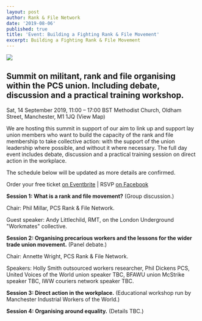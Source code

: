 ```yaml
---
layout: post
author: Rank & File Network
date: '2019-08-06'
published: true
title: 'Event: Building a Fighting Rank & File Movement'
excerpt: Building a Fighting Rank & File Movement
---
```

![]({{site.baseurl}}/https://img.evbuc.com/https%3A%2F%2Fcdn.evbuc.com%2Fimages%2F67465091%2F322974545073%2F1%2Foriginal.20190803-180106?w=800&auto=compress&rect=0%2C26%2C642%2C321&s=1e52037690f6d90dda8c0e9cfbb01b52)

## Summit on militant, rank and file organising within the PCS union. Including debate, discussion and a practical training workshop.

Sat, 14 September 2019, 11:00 – 17:00 BST
Methodist Church, Oldham Street, Manchester, M1 1JQ (View Map)

We are hosting this summit in support of our aim to link up and support lay union members who want to build the capacity of the rank and file membership to take collective action: with the support of the union leadership where possible, and without it where necessary. The full day event includes debate, discussion and a practical training session on direct action in the workplace.

The schedule below will be updated as more details are confirmed.

Order your free ticket [on Eventbrite](https://www.eventbrite.co.uk/e/building-a-fighting-rank-file-movement-tickets-67885494341) | RSVP [on Facebook](https://www.facebook.com/events/1053304744867228/)

**Session 1: What is a rank and file movement?** (Group discussion.)

Chair: Phil Millar, PCS Rank & File Network.

Guest speaker: Andy Littlechild, RMT, on the London Underground "Workmates" collective.

**Session 2: Organising precarious workers and the lessons for the wider trade union movement.** (Panel debate.)

Chair: Annette Wright, PCS Rank & File Network.

Speakers: Holly Smith outsourced workers researcher, Phil Dickens PCS, United Voices of the World union speaker TBC, BFAWU union McStrike speaker TBC, IWW couriers network speaker TBC.

**Session 3: Direct action in the workplace.** (Educational workshop run by Manchester Industrial Workers of the World.)

**Session 4: Organising around equality.** (Details TBC.)

